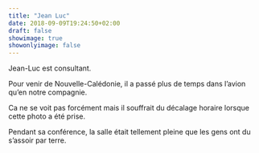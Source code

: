 ```yaml
---
title: "Jean Luc"
date: 2018-09-09T19:24:50+02:00
draft: false
showimage: true
showonlyimage: false
---
```



Jean-Luc est consultant.

Pour venir de Nouvelle-Calédonie, il a passé plus de temps dans l’avion qu’en notre compagnie.
<!--more-->

Ca ne se voit pas forcément mais il souffrait du décalage horaire lorsque cette photo a été prise.

Pendant sa conférence, la salle était tellement pleine que les gens ont du s’assoir par terre.
